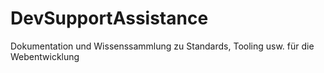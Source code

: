 # DevSupportAssistance
Dokumentation und Wissenssammlung zu Standards, Tooling usw. für die Webentwicklung
